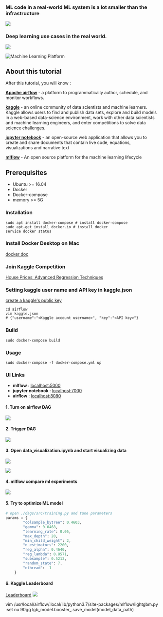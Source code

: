 ### ML code in a real-world ML system is a lot smaller than the infrastructure 
![](https://miro.medium.com/max/840/1*NB4nRkgULkiCkl10lSOhlg.png)

### Deep learning use cases in the real world.

![](assets/ml-workflow.png)

![Machine Learning Platform](https://miro.medium.com/max/1825/1*EqIU3MHdhjRkP22vvku4XA.png)

## About this tutorial
 After this tutorial, you will know :
 
 **[Apache airflow](https://github.com/apache/airflow)** -
 a platform to programmatically author, schedule, and monitor workflows.
  
 **[kaggle](https://www.kaggle.com/)** - an online 
 community of data scientists and machine learners. Kaggle allows users to 
 find and publish data sets, explore and build models in a web-based 
 data-science environment, work with other data scientists and machine 
 learning engineers, and enter competitions to solve data science challenges.

 **[jupyter notebook](https://jupyter.org/)** - an open-source web application that allows you to create 
 and share documents that contain live code, equations, visualizations and narrative text

 **[mlflow](https://mlflow.org/)** - An open source platform for the machine learning lifecycle

## Prerequisites
- Ubuntu >= 16.04
- Docker 
- Docker-compose
- memory >= 5G

### Installation
```shell script
sudo apt install docker-compose # install docker-compose
sudo apt-get install docker.io # install docker
service docker status
```

### Install Docker Desktop on Mac
[docker doc](https://docs.docker.com/docker-for-mac/install/)
### Join Kaggle Competition
[House Prices: Advanced Regression Techniques](https://www.kaggle.com/c/house-prices-advanced-regression-techniques)

### Setting kaggle user name and API key in kaggle.json
[create a kaggle's public key](https://www.kaggle.com/docs/api)
```shell script
cd airflow
vim kaggle.json
# {"username":"<Kaggle account username>", "key":"<API key>"}
```
### Build
```shell script
sudo docker-compose build
```

### Usage
```shell script
sudo docker-compose -f docker-compose.yml up
```

### UI Links
- **mlflow** : [localhost:5000](localhost:5000)
- **jupyter notebook** : [localhost:7000](localhost:7000)
- **airflow** : [localhost:8080](localhost:8080)

#### 1.  Turn on airflow DAG
![](assets/dag_on.png)

#### 2. Trigger DAG
![](assets/airflow-ui.png)

#### 3. Open data_visualization.ipynb and start visualizing data
![](assets/headmap.png)

![](assets/displot.png)

#### 4. mlflow compare ml experiments
![](assets/mlflow.png)

#### 5. Try to optimize ML model
```python
# open ./dags/src/training.py and tune parameters
params = {
        "colsample_bytree": 0.4603,
        "gamma": 0.0468,
        "learning_rate": 0.05,
        "max_depth": 20,
        "min_child_weight": 2,
        "n_estimators": 2200,
        "reg_alpha": 0.4640,
        "reg_lambda": 0.8571,
        "subsample": 0.5213,
        "random_state": 7,
        "nthread": -1
    }
```

#### 6. Kaggle Leaderboard
[Leaderboard](https://www.kaggle.com/c/house-prices-advanced-regression-techniques/leaderboard)
![](assets/leaderboard.png)


vim /usr/local/airflow/.local/lib/python3.7/site-packages/mlflow/lightgbm.py
:set nu
90gg
lgb_model.booster_.save_model(model_data_path)